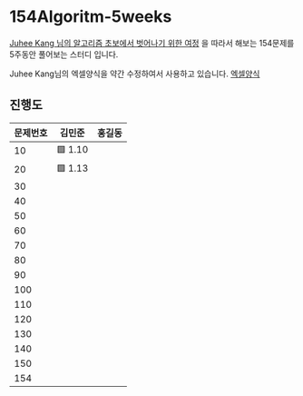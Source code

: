 # 154Algoritm-5weeks

[Juhee Kang 님의 알고리즘 초보에서 벗어나기 위한 여정](<[https://claudiajkang.medium.com/%EC%95%8C%EA%B3%A0%EB%A6%AC%EC%A6%98-%EC%B4%88%EB%B3%B4%[…]%B8%B0-%EC%9C%84%ED%95%9C-%EC%97%AC%EC%A0%95-1ffb6bdfec6b](https://claudiajkang.medium.com/알고리즘-초보에서-벗어나기-위한-여정-1ffb6bdfec6b)>) 을 따라서 해보는 154문제를 5주동안 풀어보는 스터디 입니다.

Juhee Kang님의 엑셀양식을 약간 수정하여서 사용하고 있습니다. [엑셀양식](https://docs.google.com/spreadsheets/d/1Bx27IJulthhpM04qbtuL0aAkX8psi5D4/edit?usp=sharing&ouid=113010703494073260482&rtpof=true&sd=true)

## 진행도

| 문제번호  | 김민준  | 홍길동  |
| - | - | - |
| 10  | 🟩 1.10|     |
| 20  | 🟩 1.13|     |
| 30  |     |     |
| 40  |     |     |
| 50  |     |     |
| 60  |     |     |
| 70  |     |     |
| 80  |     |     |
| 90  |     |     |
| 100 |     |     |
| 110 |     |     |
| 120 |     |     |
| 130 |     |     |
| 140 |     |     |
| 150 |     |     |
| 154 |     |     |
